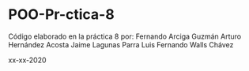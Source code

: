 # POO-Pr-ctica-8

Código elaborado en la práctica 8 por: Fernando Arciga Guzmán Arturo Hernández Acosta Jaime Lagunas Parra Luis Fernando Walls Chávez

xx-xx-2020
